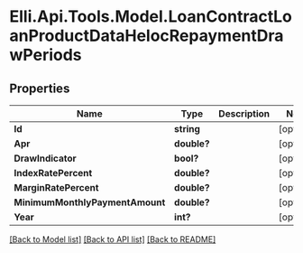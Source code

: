 # Elli.Api.Tools.Model.LoanContractLoanProductDataHelocRepaymentDrawPeriods
## Properties

Name | Type | Description | Notes
------------ | ------------- | ------------- | -------------
**Id** | **string** |  | [optional] 
**Apr** | **double?** |  | [optional] 
**DrawIndicator** | **bool?** |  | [optional] 
**IndexRatePercent** | **double?** |  | [optional] 
**MarginRatePercent** | **double?** |  | [optional] 
**MinimumMonthlyPaymentAmount** | **double?** |  | [optional] 
**Year** | **int?** |  | [optional] 

[[Back to Model list]](../README.md#documentation-for-models) [[Back to API list]](../README.md#documentation-for-api-endpoints) [[Back to README]](../README.md)

